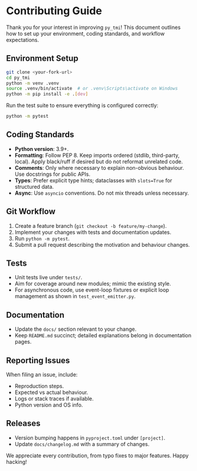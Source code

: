 # Contributing Guide

Thank you for your interest in improving `py_tmi`! This document outlines how to set up your environment, coding standards, and workflow expectations.

## Environment Setup

```bash
git clone <your-fork-url>
cd py_tmi
python -m venv .venv
source .venv/bin/activate  # or .venv\Scripts\activate on Windows
python -m pip install -e .[dev]
```

Run the test suite to ensure everything is configured correctly:

```bash
python -m pytest
```

## Coding Standards

- **Python version**: 3.9+.
- **Formatting**: Follow PEP 8. Keep imports ordered (stdlib, third-party, local). Apply black/ruff if desired but do not reformat unrelated code.
- **Comments**: Only where necessary to explain non-obvious behaviour. Use docstrings for public APIs.
- **Types**: Prefer explicit type hints; dataclasses with `slots=True` for structured data.
- **Async**: Use `asyncio` conventions. Do not mix threads unless necessary.

## Git Workflow

1. Create a feature branch (`git checkout -b feature/my-change`).
2. Implement your changes with tests and documentation updates.
3. Run `python -m pytest`.
4. Submit a pull request describing the motivation and behaviour changes.

## Tests

- Unit tests live under `tests/`.
- Aim for coverage around new modules; mimic the existing style.
- For asynchronous code, use event-loop fixtures or explicit loop management as shown in `test_event_emitter.py`.

## Documentation

- Update the `docs/` section relevant to your change.
- Keep `README.md` succinct; detailed explanations belong in documentation pages.

## Reporting Issues

When filing an issue, include:

- Reproduction steps.
- Expected vs actual behaviour.
- Logs or stack traces if available.
- Python version and OS info.

## Releases

- Version bumping happens in `pyproject.toml` under `[project]`.
- Update `docs/changelog.md` with a summary of changes.

We appreciate every contribution, from typo fixes to major features. Happy hacking!
